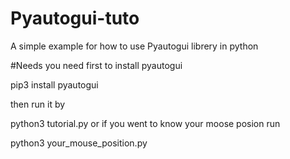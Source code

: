 # Pyautogui-tuto
A simple example for how to use Pyautogui librery in python 

#Needs 
you need first to install pyautogui

pip3 install pyautogui

then run it by 

python3 tutorial.py
or if you went to know your moose posion run 

python3 your_mouse_position.py
